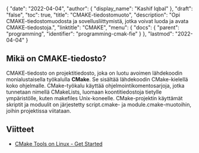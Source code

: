 {
  "date": "2022-04-04",
  "author": {
    "display_name": "Kashif Iqbal"
},
  "draft": "false",
  "toc": true,
  "title": "CMAKE-tiedostomuoto",
  "description": "Opi CMAKE-tiedostomuodosta ja sovellusliittymistä, jotka voivat luoda ja avata CMAKE-tiedostoja.",
  "linktitle": "CMAKE",
  "menu": {
    "docs": {
      "parent": "programming",
      "identifier": "programming-cmak-fie"
}
},
  "lastmod": "2022-04-04"
}

## Mikä on CMAKE-tiedosto?

CMAKE-tiedosto on projektitiedosto, joka on luotu avoimen lähdekoodin monialustaisella työkalulla **CMake**. Se sisältää lähdekoodin CMake-kielellä koko ohjelmalle. CMake-työkalu käyttää ohjelmointikomentosarjoja, jotka tunnetaan nimellä CMakeLists, luomaan koontitiedostoja tietylle ympäristölle, kuten makefiles Unix-koneelle. CMake-projektin käyttämät skriptit ja moduulit on järjestetty script.cmake- ja module.cmake-muotoihin, joihin projektissa viitataan.

## Viitteet

 * [CMake Tools on Linux - Get Started](https://code.visualstudio.com/docs/cpp/cmake-linux)

